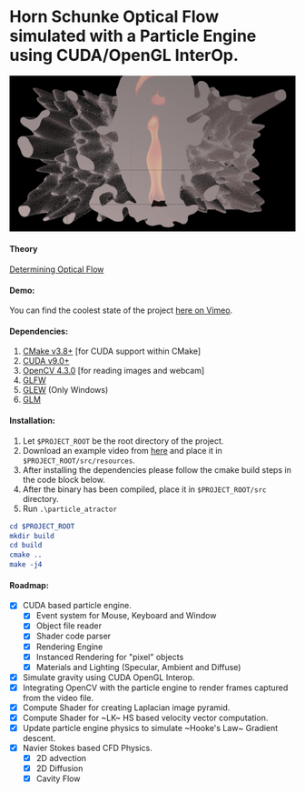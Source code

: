 # Horn Schunke Optical Flow simulated with a Particle Engine using CUDA/OpenGL InterOp.

![Particle engine rendering 1024^3*30 triangles on the left and OPtFlow on the right.](./res/optflow_cfd.png)

#### Theory
[Determining Optical Flow](http://image.diku.dk/imagecanon/material/HornSchunckOptical_Flow.pdf)

#### Demo:
You can find the coolest state of the project [here on Vimeo](https://vimeo.com/408605423).

#### Dependencies:

1. [CMake v3.8+](https://cmake.org/download/) [for CUDA support within CMake]
2. [CUDA v9.0+](https://developer.nvidia.com/cuda-92-download-archive) 
3. [OpenCV 4.3.0](https://github.com/opencv/opencv/archive/4.3.0.tar.gz) [for reading images and webcam]
4. [GLFW](https://github.com/glfw/glfw)
5. [GLEW](https://github.com/nigels-com/glew/archive/glew-2.1.0.tar.gz) (Only Windows)
6. [GLM](https://github.com/g-truc/glm/archive/0.9.9.8.tar.gz)

#### Installation:

1. Let `$PROJECT_ROOT` be the root directory of the project.
2. Download an example video from [here](https://drive.google.com/open?id=1gg7qESE4TFNfjMmYdOnTzwgEwnnZV7UT) and place it in `$PROJECT_ROOT/src/resources`.
3. After installing the dependencies please follow the cmake build steps in the code block below.
4. After the binary has been compiled, place it in `$PROJECT_ROOT/src` directory.
5. Run `.\particle_atractor`

```cmake
cd $PROJECT_ROOT
mkdir build
cd build
cmake ..
make -j4
```

#### Roadmap:

- [x] CUDA based particle engine.
  - [x] Event system for Mouse, Keyboard and Window
  - [x] Object file reader
  - [x] Shader code parser
  - [x] Rendering Engine
  - [x] Instanced Rendering for "pixel" objects
  - [x] Materials and Lighting (Specular, Ambient and Diffuse)
- [x] Simulate gravity using CUDA OpenGL Interop.
- [x] Integrating OpenCV with the particle engine to render frames captured from the video file.
- [x] Compute Shader for creating Laplacian image pyramid.
- [x] Compute Shader for ~LK~ HS based velocity vector computation.
- [x] Update particle engine physics to simulate ~Hooke's Law~ Gradient descent.
- [x] Navier Stokes based CFD Physics.
  - [x] 2D advection
  - [x] 2D Diffusion
  - [x] Cavity Flow
